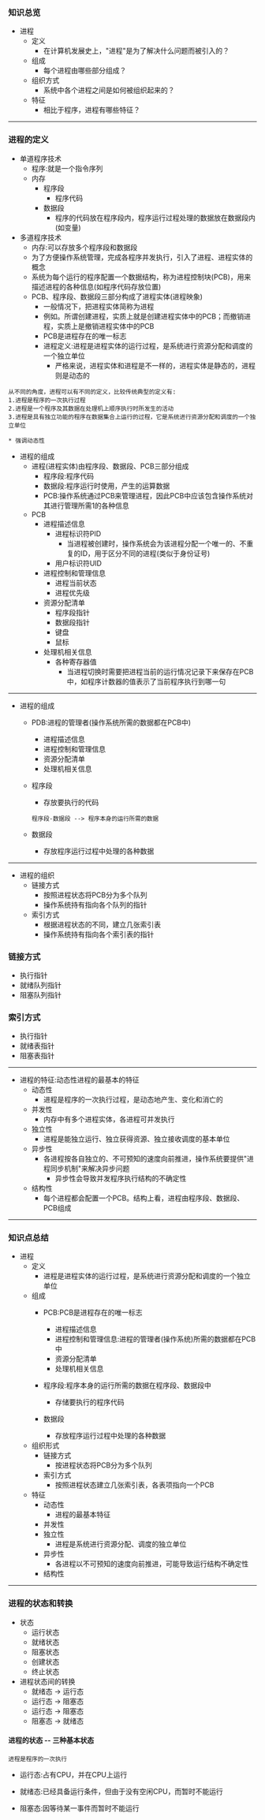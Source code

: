 ### 知识总览

* 进程
  * 定义
    * 在计算机发展史上，"进程"是为了解决什么问题而被引入的？
  * 组成
    * 每个进程由哪些部分组成？
  * 组织方式
    * 系统中各个进程之间是如何被组织起来的？
  * 特征
    * 相比于程序，进程有哪些特征？

---

### 进程的定义

* 单道程序技术
  * 程序:就是一个指令序列
  * 内存
    * 程序段
      * 程序代码
    * 数据段
      * 程序的代码放在程序段内，程序运行过程处理的数据放在数据段内\(如变量\)
* 多道程序技术
  * 内存:可以存放多个程序段和数据段
  * 为了方便操作系统管理，完成各程序并发执行，引入了进程、进程实体的概念
  * 系统为每个运行的程序配置一个数据结构，称为进程控制块\(PCB\)，用来描述进程的各种信息\(如程序代码存放位置\)
  * PCB、程序段、数据段三部分构成了进程实体\(进程映象\)
    * 一般情况下，把进程实体简称为进程
    * 例如。所谓创建进程，实质上就是创建进程实体中的PCB；而撤销进程，实质上是撤销进程实体中的PCB
    * PCB是进程存在的唯一标志
    * 进程定义:进程是进程实体的运行过程，是系统进行资源分配和调度的一个独立单位
      * 严格来说，进程实体和进程是不一样的，进程实体是静态的，进程则是动态的

```
从不同的角度，进程可以有不同的定义，比较传统典型的定义有:
1.进程是程序的一次执行过程
2.进程是一个程序及其数据在处理机上顺序执行时所发生的活动
3.进程是具有独立功能的程序在数据集合上运行的过程，它是系统进行资源分配和调度的一个独立单位

* 强调动态性
```

* 进程的组成
  * 进程\(进程实体\)由程序段、数据段、PCB三部分组成
    * 程序段:程序代码
    * 数据段:程序运行时使用，产生的运算数据
    * PCB:操作系统通过PCB来管理进程，因此PCB中应该包含操作系统对其进行管理所需1的各种信息
  * PCB
    * 进程描述信息
      * 进程标识符PID
        * 当进程被创建时，操作系统会为该进程分配一个唯一的、不重复的ID，用于区分不同的进程\(类似于身份证号\)
      * 用户标识符UID
    * 进程控制和管理信息
      * 进程当前状态
      * 进程优先级
    * 资源分配清单
      * 程序段指针
      * 数据段指针
      * 键盘
      * 鼠标
    * 处理机相关信息
      * 各种寄存器值
        * 当进程切换时需要把进程当前的运行情况记录下来保存在PCB中，如程序计数器的值表示了当前程序执行到哪一句

---

* 进程的组成

  * PDB:进程的管理者\(操作系统所需的数据都在PCB中\)
    * 进程描述信息
    * 进程控制和管理信息
    * 资源分配清单
    * 处理机相关信息
  * 程序段

    * 存放要执行的代码

    ```
    程序段-数据段 --> 程序本身的运行所需的数据
    ```

  * 数据段

    * 存放程序运行过程中处理的各种数据

---

* 进程的组织
  * 链接方式
    * 按照进程状态将PCB分为多个队列
    * 操作系统持有指向各个队列的指针
  * 索引方式
    * 根据进程状态的不同，建立几张索引表
    * 操作系统持有指向各个索引表的指针

### 链接方式

* 执行指针
* 就绪队列指针
* 阻塞队列指针

### 索引方式

* 执行指针
* 就绪表指针
* 阻塞表指针

---

* 进程的特征:动态性进程的最基本的特征
  * 动态性
    * 进程是程序的一次执行过程，是动态地产生、变化和消亡的
  * 并发性
    * 内存中有多个进程实体，各进程可并发执行
  * 独立性
    * 进程是能独立运行、独立获得资源、独立接收调度的基本单位
  * 异步性
    * 各进程按各自独立的、不可预知的速度向前推进，操作系统要提供"进程同步机制"来解决异步问题
      * 异步性会导致并发程序执行结构的不确定性
  * 结构性
    * 每个进程都会配置一个PCB。结构上看，进程由程序段、数据段、PCB组成

---

### 知识点总结

* 进程
  * 定义
    * 进程是进程实体的运行过程，是系统进行资源分配和调度的一个独立单位
  * 组成
    * PCB:PCB是进程存在的唯一标志
      * 进程描述信息
      * 进程控制和管理信息:进程的管理者\(操作系统\)所需的数据都在PCB中
      * 资源分配清单
      * 处理机相关信息
    * 程序段:程序本身的运行所需的数据在程序段、数据段中

      * 存储要执行的程序代码

    * 数据段
      * 存放程序运行过程中处理的各种数据
  * 组织形式
    * 链接方式
      * 按进程状态将PCB分为多个队列
    * 索引方式
      * 按照进程状态建立几张索引表，各表项指向一个PCB
  * 特征
    * 动态性
      * 进程的最基本特征
    * 并发性
    * 独立性
      * 进程是系统进行资源分配、调度的独立单位
    * 异步性
      * 各进程以不可预知的速度向前推进，可能导致运行结构不确定性
    * 结构性

---

### 进程的状态和转换

* 状态
  * 运行状态
  * 就绪状态
  * 阻塞状态
  * 创建状态
  * 终止状态
* 进程状态间的转换
  * 就绪态 -&gt; 运行态
  * 运行态 -&gt; 阻塞态
  * 运行态 -&gt; 阻塞态
  * 阻塞态 -&gt; 就绪态

#### 进程的状态 -- 三种基本状态

```
进程是程序的一次执行
```

* 运行态:占有CPU，并在CPU上运行

* 就绪态:已经具备运行条件，但由于没有空闲CPU，而暂时不能运行
* 阻塞态:因等待某一事件而暂时不能运行





